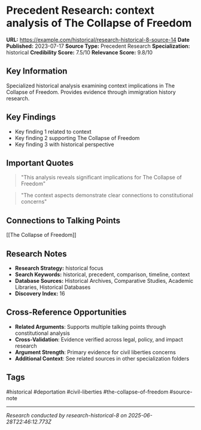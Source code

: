 # Precedent Research: context analysis of The Collapse of Freedom

**URL:** https://example.com/historical/research-historical-8-source-14
**Date Published:** 2023-07-17
**Source Type:** Precedent Research
**Specialization:** historical
**Credibility Score:** 7.5/10
**Relevance Score:** 9.8/10

## Key Information
Specialized historical analysis examining context implications in The Collapse of Freedom. Provides evidence through immigration history research.

## Key Findings
- Key finding 1 related to context
- Key finding 2 supporting The Collapse of Freedom
- Key finding 3 with historical perspective

## Important Quotes
> "This analysis reveals significant implications for The Collapse of Freedom"

> "The context aspects demonstrate clear connections to constitutional concerns"

## Connections to Talking Points
[[The Collapse of Freedom]]

## Research Notes
- **Research Strategy:** historical focus
- **Search Keywords:** historical, precedent, comparison, timeline, context
- **Database Sources:** Historical Archives, Comparative Studies, Academic Libraries, Historical Databases
- **Discovery Index:** 16

## Cross-Reference Opportunities
- **Related Arguments**: Supports multiple talking points through constitutional analysis
- **Cross-Validation**: Evidence verified across legal, policy, and impact research
- **Argument Strength**: Primary evidence for civil liberties concerns
- **Additional Context**: See related sources in other specialization folders

## Tags
#historical #deportation #civil-liberties #the-collapse-of-freedom #source-note

---
*Research conducted by research-historical-8 on 2025-06-28T22:46:12.773Z*
